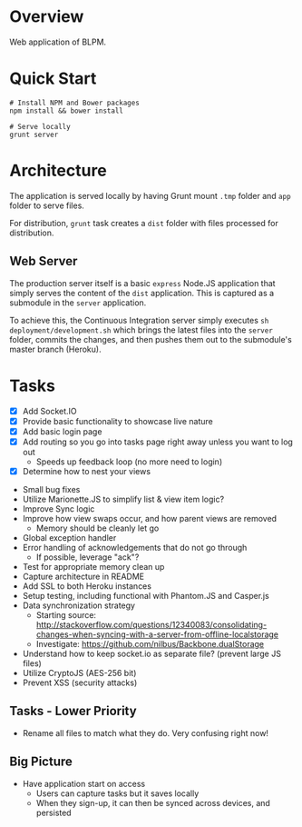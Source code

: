 # Overview
Web application of BLPM.

# Quick Start

    # Install NPM and Bower packages
    npm install && bower install

    # Serve locally
    grunt server

# Architecture
The application is served locally by having Grunt mount `.tmp` folder and `app` folder to serve files.

For distribution, `grunt` task creates a `dist` folder with files processed for distribution.

## Web Server
The production server itself is a basic `express` Node.JS application that simply serves the content of the `dist` application. This is captured as a submodule in the `server` application.

To achieve this, the Continuous Integration server simply executes `sh deployment/development.sh` which brings the latest files into the `server` folder, commits the changes, and then pushes them out to the submodule's master branch (Heroku).

# Tasks
* [X] Add Socket.IO
* [X] Provide basic functionality to showcase live nature
* [x] Add basic login page
* [X] Add routing so you go into tasks page right away unless you want to log out
    * Speeds up feedback loop (no more need to login)
* [X] Determine how to nest your views
* Small bug fixes
* Utilize Marionette.JS to simplify list & view item logic?
* Improve Sync logic
* Improve how view swaps occur, and how parent views are removed
    * Memory should be cleanly let go
* Global exception handler
* Error handling of acknowledgements that do not go through
    * If possible, leverage "ack"?
* Test for appropriate memory clean up
* Capture architecture in README
* Add SSL to both Heroku instances
* Setup testing, including functional with Phantom.JS and Casper.js
* Data synchronization strategy
    * Starting source: http://stackoverflow.com/questions/12340083/consolidating-changes-when-syncing-with-a-server-from-offline-localstorage
    * Investigate: https://github.com/nilbus/Backbone.dualStorage
* Understand how to keep socket.io as separate file? (prevent large JS files)
* Utilize CryptoJS (AES-256 bit)
* Prevent XSS (security attacks)

## Tasks - Lower Priority
* Rename all files to match what they do. Very confusing right now!

## Big Picture
* Have application start on access
    * Users can capture tasks but it saves locally
    * When they sign-up, it can then be synced across devices, and persisted
